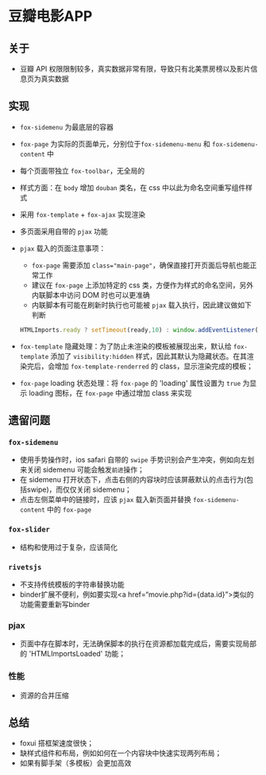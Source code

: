 豆瓣电影APP
==========

## 关于

 * 豆瓣 API 权限限制较多，真实数据非常有限，导致只有北美票房榜以及影片信息页为真实数据

## 实现

 * `fox-sidemenu` 为最底层的容器
 * `fox-page` 为实际的页面单元，分别位于`fox-sidemenu-menu` 和 `fox-sidemenu-content` 中
 * 每个页面带独立 `fox-toolbar`，无全局的
 * 样式方面：在 `body` 增加 `douban` 类名，在 css 中以此为命名空间重写组件样式
 * 采用 `fox-template` + `fox-ajax` 实现渲染
 * 多页面采用自带的 `pjax` 功能
 * `pjax` 载入的页面注意事项：
    * `fox-page` 需要添加 `class="main-page"`，确保直接打开页面后导航也能正常工作
    * 建议在 `fox-page` 上添加特定的 css 类，方便作为样式的命名空间，另外内联脚本中访问 DOM 时也可以更准确 
    * 内联脚本有可能在刷新时执行也可能被 `pjax` 载入执行，因此建议做如下判断

    ```javascript
    HTMLImports.ready ? setTimeout(ready,10) : window.addEventListener('HTMLImportsLoaded', ready, false);
    ```
* `fox-template` 隐藏处理：为了防止未渲染的模板被展现出来，默认给 `fox-template` 添加了 `visibility:hidden` 样式，因此其默认为隐藏状态。在其渲染完后，会增加 `fox-template-renderred` 的 class，显示渲染完成的模板；
* `fox-page` loading 状态处理：将 `fox-page` 的 'loading' 属性设置为 `true` 为显示 loading 图标，在 `fox-page` 中通过增加 class 来实现

## 遗留问题

### `fox-sidemenu`

 * 使用手势操作时，ios safari 自带的 `swipe` 手势识别会产生冲突，例如向左划来关闭 sidemenu 可能会触发`前进`操作；
 * 在 sidemenu 打开状态下，点击右侧的内容块时应该屏蔽默认的点击行为(包括swipe)，而仅仅关闭 sidemenu；
 * 点击左侧菜单中的链接时，应该 `pjax` 载入新页面并替换 `fox-sidemenu-content` 中的 `fox-page`

### `fox-slider`

 * 结构和使用过于复杂，应该简化

### `rivetsjs`

 * 不支持传统模板的字符串替换功能
 * binder扩展不便利，例如要实现<a href=“movie.php?id={data.id}”></a>类似的功能需要重新写binder

### pjax

 * 页面中存在脚本时，无法确保脚本的执行在资源都加载完成后，需要实现局部的 'HTMLImportsLoaded' 功能；

### 性能

 * 资源的合并压缩

## 总结

 * foxui 搭框架速度很快；
 * 缺样式组件和布局，例如如何在一个内容块中快速实现两列布局； 
 * 如果有脚手架（多模板）会更加高效

